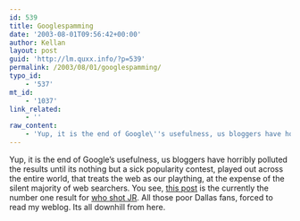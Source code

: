 ```yaml
---
id: 539
title: Googlespamming
date: '2003-08-01T09:56:42+00:00'
author: Kellan
layout: post
guid: 'http://lm.quxx.info/?p=539'
permalink: /2003/08/01/googlespamming/
typo_id:
    - '537'
mt_id:
    - '1037'
link_related:
    - ''
raw_content:
    - 'Yup, it is the end of Google\''s usefulness, us bloggers have horribly polluted the results until its nothing but a sick popularity contest, played out across the entire world, that treats the web as our plaything, at the expense of the silent majority of web searchers.  You see, <a href=\"http://laughingmeme.org/archives/000756.html\">this post</a> is the currently the number one result for <a href=\"http://www.google.com/search?q=who+shot+jr\">who shot JR</a>.  All those poor Dallas fans, forced to read my weblog.  Its all downhill from here.'
---
```


Yup, it is the end of Google’s usefulness, us bloggers have horribly polluted the results until its nothing but a sick popularity contest, played out across the entire world, that treats the web as our plaything, at the expense of the silent majority of web searchers. You see, [this post](http://laughingmeme.org/archives/000756.html) is the currently the number one result for [who shot JR](http://www.google.com/search?q=who+shot+jr). All those poor Dallas fans, forced to read my weblog. Its all downhill from here.
